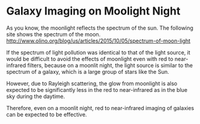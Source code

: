 # Galaxy Imaging on Moolight Night

As you know, the moonlight reflects the spectrum of the sun. The following site shows the spectrum of the moon.
http://www.olino.org/blog/us/articles/2015/10/05/spectrum-of-moon-light

If the spectrum of light pollution was identical to that of the light source, it would be difficult to avoid the effects of moonlight even with red to near-infrared filters, because on a moonlit night, the light source is similar to the spectrum of a galaxy, which is a large group of stars like the Sun.

However, due to Rayleigh scattering, the glow from moonlight is also expected to be significantly less in the red to near-infrared as in the blue sky during the daytime.

Therefore, even on a moonlit night, red to near-infrared imaging of galaxies can be expected to be effective.
